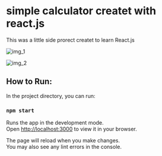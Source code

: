 # simple calculator createt with react.js

This was a little side prorect createt to learn React.js

![img_1](https://iili.io/HhFF8Vj.png)

![img_2](https://iili.io/HhFFtWJ.png)


## How to Run:

In the project directory, you can run:

### `npm start`

Runs the app in the development mode.\
Open [http://localhost:3000](http://localhost:3000) to view it in your browser.

The page will reload when you make changes.\
You may also see any lint errors in the console.

